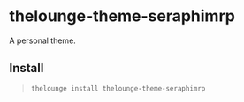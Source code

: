 # thelounge-theme-seraphimrp

A personal theme.

## Install

> `thelounge install thelounge-theme-seraphimrp`